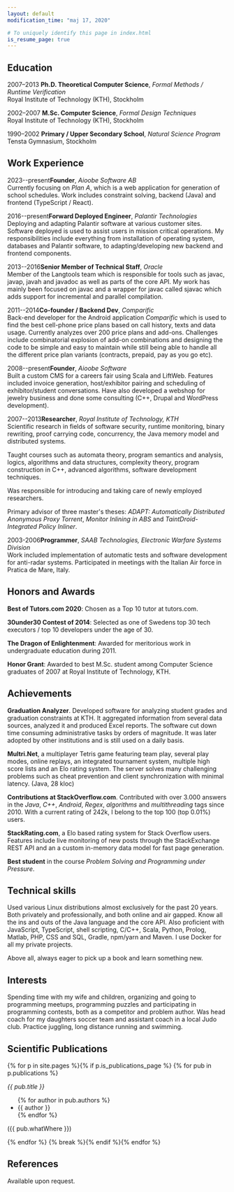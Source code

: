 ```yaml
---
layout: default
modification_time: "maj 17, 2020"

# To uniquely identify this page in index.html
is_resume_page: true
---
```


Education
---------
<span class="dateLabel">2007–2013</span>
**Ph.D. Theoretical Computer Science**, _Formal Methods / Runtime Verification_<br />
Royal Institute of Technology (KTH), Stockholm

<span class="dateLabel">2002–2007</span>
**M.Sc. Computer Science**, _Formal Design Techniques_<br />
Royal Institute of Technology (KTH), Stockholm

<span class="dateLabel">1990–2002</span>
**Primary / Upper Secondary School**, _Natural Science Program_<br />
Tensta Gymnasium, Stockholm

Work Experience
---------
<span class="dateLabel">2023--present</span>**Founder**, _Aioobe Software AB_<br />
Currently focusing on _Plan A_, which is a web application for generation of school schedules. Work includes constraint solving, backend (Java) and frontend (TypeScript / React).

<span class="dateLabel">2016--present</span>**Forward Deployed Engineer**, _Palantir Technologies_<br />
Deploying and adapting Palantir software at various customer sites. Software deployed is used to assist users in mission critical operations. My responsibilities include everything from installation of operating system, databases and Palantir software, to adapting/developing new backend and frontend components.

<span class="dateLabel">2013--2016</span>**Senior Member of Technical Staff**, _Oracle_<br />
Member of the Langtools team which is responsible for tools such as javac, javap, javah and javadoc as well as parts of the core API. My work has mainly been focused on javac and a wrapper for javac called sjavac which adds support for incremental and parallel compilation.

<span class="dateLabel">2011--2014</span>**Co-founder / Backend Dev**, _Comparific_<br />
Back-end developer for the Android application _Comparific_ which is used to find the best cell-phone price plans based on call history, texts and data usage. Currently analyzes over 200 price plans and add-ons. Challenges include combinatorial explosion of add-on combinations and designing the code to be simple and easy to maintain while still being able to handle all the different price plan variants (contracts, prepaid, pay as you go etc).

<span class="dateLabel">2008--present</span>**Founder**, _Aioobe Software_<br />
Built a custom CMS for a careers fair using Scala and LiftWeb. Features included invoice generation, host/exhibitor pairing and scheduling of exhibitor/student conversations. Have also developed a webshop for jewelry business and done some consulting (C++, Drupal and WordPress development).

<span class="dateLabel">2007--2013</span>**Researcher**, _Royal Institute of Technology, KTH_<br />
Scientific research in fields of software security, runtime monitoring, binary rewriting, proof carrying code, concurrency, the Java memory model and distributed systems.

Taught courses such as automata theory, program semantics and analysis, logics, algorithms and data structures, complexity theory, program construction in C++, advanced algorithms, software development techniques.

Was responsible for introducing and taking care of newly employed researchers.

Primary advisor of three master's theses: _ADAPT: Automatically Distributed Anonymous Proxy Torrent_, _Monitor Inlining in ABS_ and _TaintDroid-Integrated Policy Inliner_.

<span class="dateLabel">2003-2006</span>**Programmer**, _SAAB Technologies, Electronic Warfare Systems Division_<br />
Work included implementation of automatic tests and software development for anti-radar systems. Participated in meetings with the Italian Air force in Pratica de Mare, Italy.

Honors and Awards
-----------------
**Best of Tutors.com 2020**:  Chosen as a Top 10 tutor at tutors.com.

**30under30 Contest of 2014**: Selected as one of Swedens top 30 tech executors / top 10 developers under the age of 30.

**The Dragon of Enlightenment**: Awarded for meritorious work in undergraduate education during 2011.
  
**Honor Grant**: Awarded to best M.Sc. student among Computer Science graduates of 2007 at Royal Institute of Technology, KTH.

Achievements
------------
**Graduation Analyzer**. Developed software for analyzing student grades and graduation constraints at KTH. It aggregated information from several data sources, analyzed it and produced Excel reports. The software cut down time consuming administrative tasks by orders of magnitude. It was later adopted by other institutions and is still used on a daily basis.

**Multri.Net**, a multiplayer Tetris game featuring team play, several play modes, online replays, an integrated tournament system, multiple high score lists and an Elo rating system. The server solves many challenging problems such as cheat prevention and client synchronization with minimal latency. (Java, 28 kloc)

<!-- **No Combat Fatigue**, a real time strategy game with classical objectives such as mining resources, building bases, producing units and combat. Uses the DirectX API and implements an A* path finding algorithm with path caching and a basic AI. Written in C++ at the age of 18. -->

**Contributions at StackOverflow.com**. Contributed with over 3.000 answers in the _Java_, _C++_, _Android_, _Regex_, _algorithms_ and _multithreading_ tags since 2010. With a current rating of 242k, I belong to the top 100 (top 0.01%) users.

**StackRating.com**, a Elo based rating system for Stack Overflow users. Features include live monitoring of new posts through the StackExchange REST API and an a custom in-memory data model for fast page generation.

**Best student** in the course _Problem Solving and Programming under Pressure_.

Technical skills
----------------
Used various Linux distributions almost exclusively for the past 20 years. Both privately and professionally, and both online and air gapped. Know all the ins and outs of the Java language and the core API. Also proficient with JavaScript, TypeScript, shell scripting, C/C++, Scala, Python, Prolog, Matlab, PHP, CSS and SQL, Gradle, npm/yarn and Maven. I use Docker for all my private projects.

Above all, always eager to pick up a book and learn something new.

Interests
---------
Spending time with my wife and children, organizing and going to programming meetups, programming puzzles and participating in programming contests, both as a competitor and problem author. Was head coach for my daughters soccer team and assistant coach in a local Judo club. Practice juggling, long distance running and swimming.

Scientific Publications
-----------------------
{% for p in site.pages %}{% if p.is_publications_page %}
    {% for pub in p.publications %}
<div style="margin: 1em 0em">
    <span style="font-style: italic">{{ pub.title }}</span><br />
    <ul class="commaseplist">
        {% for author in pub.authors %}
            <li style="white-space: nowrap">{{ author }}</li>
        {% endfor %}
    </ul>
    ({{ pub.whatWhere }})
</div>
{% endfor %}
{% break %}{% endif %}{% endfor %}

References
----------
Available upon request.
